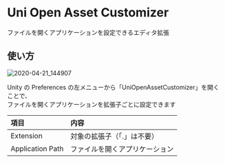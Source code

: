 # Uni Open Asset Customizer

ファイルを開くアプリケーションを設定できるエディタ拡張

## 使い方

![2020-04-21_144907](https://user-images.githubusercontent.com/6134875/79829992-6e517800-83df-11ea-907c-8747b1906dae.png)

Unity の Preferences の左メニューから「UniOpenAssetCustomizer」を開くことで、  
ファイルを開くアプリケーションを拡張子ごとに設定できます  

|項目|内容|
|:--|:--|
|Extension|対象の拡張子（「.」は不要）|
|Application Path|ファイルを開くアプリケーション|
